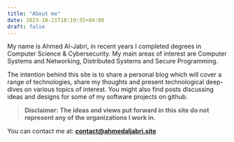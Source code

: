 ```yaml
---
title: "About me"
date: 2023-10-21T18:19:55+04:00
draft: false
---
```


My name is Ahmed Al-Jabri, in recent years I completed degrees in Computer Science & Cybersecurity. My main areas of interest are Computer Systems and Networking, Distributed Systems and Secure Programming.<br>

The intention behind this site is to share a personal blog which will cover a range of technologies, share my thoughts and present technological deep-dives on various topics of interest. You might also find posts discussing ideas and designs for some of my software projects on github. 
 
> **Disclaimer: The ideas and views put forward in this site do not represent any of the organizations I work in.**

You can contact me at:
**contact@ahmedaljabri.site**

